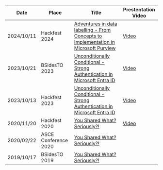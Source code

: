 | Date | Place | Title |Prestentation Video|
| ---| --- | --- | --- |
| 2024/10/11 | Hackfest 2024 | [Adventures in data labelling - From Concepts to Implementation in Microsoft Purview](https://github.com/nixy23/hackfest2024)| [Video](https://www.youtube.com/watch?v=Mq45195xbJY&list=PLdsR3i12KS96A9_SF5O2Xs6dZ469GHZ0O&index=6) |
| 2023/10/21 | BSidesTO 2023 | [Unconditionally Conditional - Strong Authentication in Microsoft Entra ID](https://github.com/nixy23/bsidesto2023)| [Video](https://www.youtube.com/watch?v=nh-gWgfJrEA) |
| 2023/10/13 | Hackfest 2023 | [Unconditionally Conditional - Strong Authentication in Microsoft Entra ID](https://github.com/nixy23/hackfest2023)| [Video](https://www.youtube.com/watch?v=5BAN3gwnfrM) |
| 2020/11/20 | Hackfest 2020 | [You Shared What? Seriously?!](https://cfp.hackfest.ca/hackfest-2020/speaker/XCAVFF/) | [Video](https://www.youtube.com/watch?v=XVxH0LEJCiQ) |
| 2020/02/22 | ASCE Conference 2020 | [You Shared What? Seriously?!](https://web.archive.org/web/20201001075732/https://acse.net/2020-acse-conference) | |
| 2019/10/17 | BSidesTO 2019 | [You Shared What? Seriously?!](http://www.securitybsides.com/w/page/134590041/BSidesTO%202019) | |
